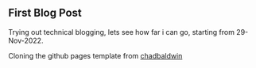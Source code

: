 ## First Blog Post

Trying out technical blogging, lets see how far i can go, starting from 29-Nov-2022.


Cloning the github pages template from [chadbaldwin](https://github.com/chadbaldwin/simple-blog-bootstrap)

